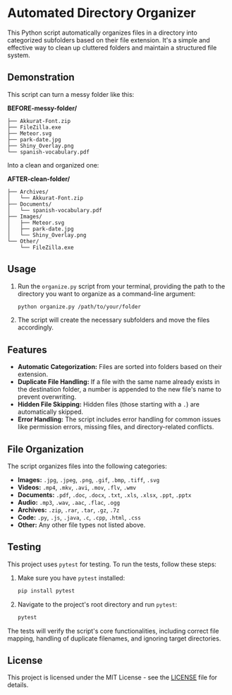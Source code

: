 # Automated Directory Organizer

This Python script automatically organizes files in a directory into categorized subfolders based on their file extension. It's a simple and effective way to clean up cluttered folders and maintain a structured file system.

## Demonstration

This script can turn a messy folder like this:

**BEFORE-messy-folder/**

```
├── Akkurat-Font.zip
├── FileZilla.exe
├── Meteor.svg
├── park-date.jpg
├── Shiny_Overlay.png
└── spanish-vocabulary.pdf
```

Into a clean and organized one:

**AFTER-clean-folder/**

```
├── Archives/
│   └── Akkurat-Font.zip
├── Documents/
│   └── spanish-vocabulary.pdf
├── Images/
│   ├── Meteor.svg
│   ├── park-date.jpg
│   └── Shiny_Overlay.png
└── Other/
    └── FileZilla.exe
```

## Usage

1.  Run the `organize.py` script from your terminal, providing the path to the directory you want to organize as a command-line argument:
    ```bash
    python organize.py /path/to/your/folder
    ```
2.  The script will create the necessary subfolders and move the files accordingly.

## Features

- **Automatic Categorization:** Files are sorted into folders based on their extension.
- **Duplicate File Handling:** If a file with the same name already exists in the destination folder, a number is appended to the new file's name to prevent overwriting.
- **Hidden File Skipping:** Hidden files (those starting with a `.`) are automatically skipped.
- **Error Handling:** The script includes error handling for common issues like permission errors, missing files, and directory-related conflicts.

## File Organization

The script organizes files into the following categories:

- **Images:** `.jpg`, `.jpeg`, `.png`, `.gif`, `.bmp`, `.tiff`, `.svg`
- **Videos:** `.mp4`, `.mkv`, `.avi`, `.mov`, `.flv`, `.wmv`
- **Documents:** `.pdf`, `.doc`, `.docx`, `.txt`, `.xls`, `.xlsx`, `.ppt`, `.pptx`
- **Audio:** `.mp3`, `.wav`, `.aac`, `.flac`, `.ogg`
- **Archives:** `.zip`, `.rar`, `.tar`, `.gz`, `.7z`
- **Code:** `.py`, `.js`, `.java`, `.c`, `.cpp`, `.html`, `.css`
- **Other:** Any other file types not listed above.

## Testing

This project uses `pytest` for testing. To run the tests, follow these steps:

1.  Make sure you have `pytest` installed:
    ```bash
    pip install pytest
    ```
2.  Navigate to the project's root directory and run `pytest`:
    ```bash
    pytest
    ```
The tests will verify the script's core functionalities, including correct file mapping, handling of duplicate filenames, and ignoring target directories.

## License

This project is licensed under the MIT License - see the [LICENSE](LICENSE) file for details.
